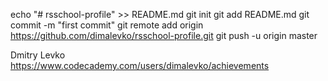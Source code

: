 echo "# rsschool-profile" >> README.md
git init
git add README.md
git commit -m "first commit"
git remote add origin https://github.com/dimalevko/rsschool-profile.git
git push -u origin master

Dmitry Levko
https://www.codecademy.com/users/dimalevko/achievements
